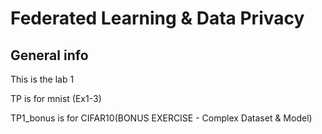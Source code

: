 # Federated Learning & Data Privacy

## General info

This is the lab 1

TP is for mnist (Ex1-3)

TP1_bonus is for CIFAR10(BONUS EXERCISE - Complex Dataset & Model)
